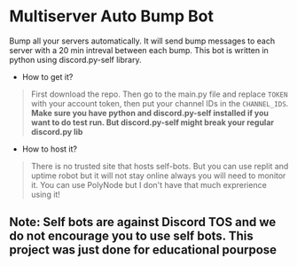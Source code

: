# Multiserver Auto Bump Bot

Bump all your servers automatically. It will send bump messages to each server with a 20 min intreval between each bump.
This bot is written in python using discord.py-self library.

- How to get it?
> First download the repo. Then go to the main.py file and replace `TOKEN` with your account token, then put your channel IDs in the `CHANNEL_IDS`. **Make sure you have python and discord.py-self installed if you want to do test run. But discord.py-self might break your regular discord.py lib**

- How to host it?
> There is no trusted site that hosts self-bots. But you can use replit and uptime robot but it will not stay online always you will need to monitor it. You can use PolyNode but I don't have that much exprerience using it!

## Note: Self bots are against Discord TOS and we do not encourage you to use self bots. This project was just done for educational pourpose
